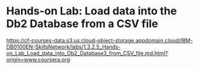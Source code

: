 # Hands-on Lab: Load data into the Db2 Database from a CSV file

https://cf-courses-data.s3.us.cloud-object-storage.appdomain.cloud/IBM-DB0100EN-SkillsNetwork/labs/1.3.2.5_Hands-on_Lab_Load_data_into_Db2_Database3_from_CSV_file.md.html?origin=www.coursera.org
